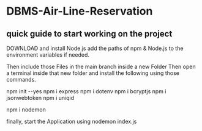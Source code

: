 # DBMS-Air-Line-Reservation

quick guide to start working on the project
-------------------------------------------

DOWNLOAD and install Node.js
add the paths of npm & Node.js to the environment variables if needed.

Then include those Files in the main branch inside a new Folder
Then open a terminal inside that new folder and install the following using those commands.

  npm init --yes
  npm i express
  npm i dotenv
  npm i bcryptjs
  npm i jsonwebtoken
  npm i uniqid
  
  npm i nodemon
  
  finally, start the Application using
  nodemon index.js
